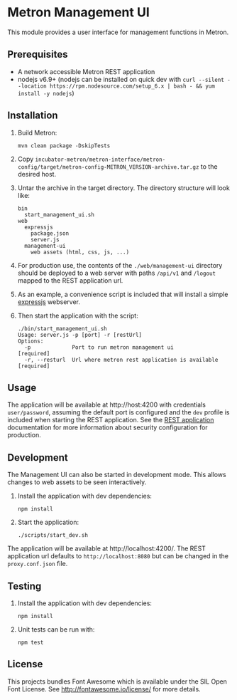 # Metron Management UI

This module provides a user interface for management functions in Metron.

## Prerequisites

* A network accessible Metron REST application
* nodejs v6.9+ (nodejs can be installed on quick dev with `curl --silent --location https://rpm.nodesource.com/setup_6.x | bash - && yum install -y nodejs`)

## Installation
1. Build Metron:
    ```
    mvn clean package -DskipTests
    ```
  
1. Copy `incubator-metron/metron-interface/metron-config/target/metron-config-METRON_VERSION-archive.tar.gz` to the desired host.

1. Untar the archive in the target directory.  The directory structure will look like:
    ```
    bin
      start_management_ui.sh
    web
      expressjs
        package.json
        server.js
      management-ui
        web assets (html, css, js, ...)
    ```

1. For production use, the contents of the `./web/management-ui` directory should be deployed to a web server with paths `/api/v1` and `/logout` mapped to the REST application url.  

1. As an example, a convenience script is included that will install a simple [expressjs](https://github.com/expressjs/express) webserver.

1. Then start the application with the script:
    ```
    ./bin/start_management_ui.sh
    Usage: server.js -p [port] -r [restUrl]
    Options:
      -p             Port to run metron management ui                [required]
      -r, --resturl  Url where metron rest application is available  [required]
    ```

## Usage

The application will be available at http://host:4200 with credentials `user/password`, assuming the default port is configured and the `dev` profile is included when starting the REST application.  See the [REST application](../metron-rest#security) documentation for more information about security configuration for production.

## Development

The Management UI can also be started in development mode.  This allows changes to web assets to be seen interactively.

1. Install the application with dev dependencies:
    ```
    npm install
    ```
  
1. Start the application:
    ```
    ./scripts/start_dev.sh
    ```

The application will be available at http://localhost:4200/.  The REST application url defaults to `http://localhost:8080` but can be changed in the `proxy.conf.json` file.

## Testing

1. Install the application with dev dependencies:
    ```
    npm install
    ```

1. Unit tests can be run with:
    ```
    npm test
    ```

## License

This projects bundles Font Awesome which is available under the SIL Open Font License.  See http://fontawesome.io/license/ for more details.